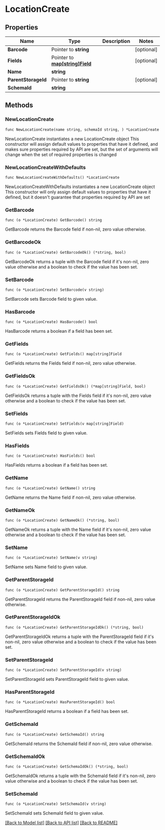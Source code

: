 # LocationCreate

## Properties

Name | Type | Description | Notes
------------ | ------------- | ------------- | -------------
**Barcode** | Pointer to **string** |  | [optional] 
**Fields** | Pointer to [**map[string]Field**](Field.md) |  | [optional] 
**Name** | **string** |  | 
**ParentStorageId** | Pointer to **string** |  | [optional] 
**SchemaId** | **string** |  | 

## Methods

### NewLocationCreate

`func NewLocationCreate(name string, schemaId string, ) *LocationCreate`

NewLocationCreate instantiates a new LocationCreate object
This constructor will assign default values to properties that have it defined,
and makes sure properties required by API are set, but the set of arguments
will change when the set of required properties is changed

### NewLocationCreateWithDefaults

`func NewLocationCreateWithDefaults() *LocationCreate`

NewLocationCreateWithDefaults instantiates a new LocationCreate object
This constructor will only assign default values to properties that have it defined,
but it doesn't guarantee that properties required by API are set

### GetBarcode

`func (o *LocationCreate) GetBarcode() string`

GetBarcode returns the Barcode field if non-nil, zero value otherwise.

### GetBarcodeOk

`func (o *LocationCreate) GetBarcodeOk() (*string, bool)`

GetBarcodeOk returns a tuple with the Barcode field if it's non-nil, zero value otherwise
and a boolean to check if the value has been set.

### SetBarcode

`func (o *LocationCreate) SetBarcode(v string)`

SetBarcode sets Barcode field to given value.

### HasBarcode

`func (o *LocationCreate) HasBarcode() bool`

HasBarcode returns a boolean if a field has been set.

### GetFields

`func (o *LocationCreate) GetFields() map[string]Field`

GetFields returns the Fields field if non-nil, zero value otherwise.

### GetFieldsOk

`func (o *LocationCreate) GetFieldsOk() (*map[string]Field, bool)`

GetFieldsOk returns a tuple with the Fields field if it's non-nil, zero value otherwise
and a boolean to check if the value has been set.

### SetFields

`func (o *LocationCreate) SetFields(v map[string]Field)`

SetFields sets Fields field to given value.

### HasFields

`func (o *LocationCreate) HasFields() bool`

HasFields returns a boolean if a field has been set.

### GetName

`func (o *LocationCreate) GetName() string`

GetName returns the Name field if non-nil, zero value otherwise.

### GetNameOk

`func (o *LocationCreate) GetNameOk() (*string, bool)`

GetNameOk returns a tuple with the Name field if it's non-nil, zero value otherwise
and a boolean to check if the value has been set.

### SetName

`func (o *LocationCreate) SetName(v string)`

SetName sets Name field to given value.


### GetParentStorageId

`func (o *LocationCreate) GetParentStorageId() string`

GetParentStorageId returns the ParentStorageId field if non-nil, zero value otherwise.

### GetParentStorageIdOk

`func (o *LocationCreate) GetParentStorageIdOk() (*string, bool)`

GetParentStorageIdOk returns a tuple with the ParentStorageId field if it's non-nil, zero value otherwise
and a boolean to check if the value has been set.

### SetParentStorageId

`func (o *LocationCreate) SetParentStorageId(v string)`

SetParentStorageId sets ParentStorageId field to given value.

### HasParentStorageId

`func (o *LocationCreate) HasParentStorageId() bool`

HasParentStorageId returns a boolean if a field has been set.

### GetSchemaId

`func (o *LocationCreate) GetSchemaId() string`

GetSchemaId returns the SchemaId field if non-nil, zero value otherwise.

### GetSchemaIdOk

`func (o *LocationCreate) GetSchemaIdOk() (*string, bool)`

GetSchemaIdOk returns a tuple with the SchemaId field if it's non-nil, zero value otherwise
and a boolean to check if the value has been set.

### SetSchemaId

`func (o *LocationCreate) SetSchemaId(v string)`

SetSchemaId sets SchemaId field to given value.



[[Back to Model list]](../README.md#documentation-for-models) [[Back to API list]](../README.md#documentation-for-api-endpoints) [[Back to README]](../README.md)


